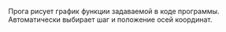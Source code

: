Прога рисует график функции задаваемой в коде программы. Автоматически выбирает шаг и положение осей координат.
